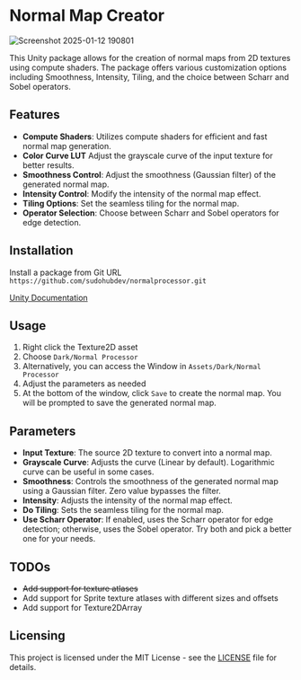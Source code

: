 # Normal Map Creator
![Screenshot 2025-01-12 190801](https://github.com/user-attachments/assets/75c65dc7-e319-4451-b1ab-5d2616f3698b)

This Unity package allows for the creation of normal maps from 2D textures using compute shaders. The package offers various customization options including Smoothness, Intensity, Tiling, and the choice between Scharr and Sobel operators.

## Features

- **Compute Shaders**: Utilizes compute shaders for efficient and fast normal map generation.
- **Color Curve LUT** Adjust the grayscale curve of the input texture for better results.
- **Smoothness Control**: Adjust the smoothness (Gaussian filter) of the generated normal map.
- **Intensity Control**: Modify the intensity of the normal map effect.
- **Tiling Options**: Set the seamless tiling for the normal map.
- **Operator Selection**: Choose between Scharr and Sobel operators for edge detection.

## Installation

Install a package from Git URL `https://github.com/sudohubdev/normalprocessor.git`

[Unity Documentation](https://docs.unity3d.com/Manual/cus-share.html)

## Usage

1. Right click the Texture2D asset
2. Choose `Dark/Normal Processor`
3. Alternatively, you can access the Window in `Assets/Dark/Normal Processor`
4. Adjust the parameters as needed
5. At the bottom of the window, click `Save` to create the normal map. You will be prompted to save the generated normal map.

## Parameters

- **Input Texture**: The source 2D texture to convert into a normal map.
- **Grayscale Curve**: Adjusts the curve (Linear by default). Logarithmic curve can be useful in some cases.
- **Smoothness**: Controls the smoothness of the generated normal map using a Gaussian filter. Zero value bypasses the filter.
- **Intensity**: Adjusts the intensity of the normal map effect.
- **Do Tiling**: Sets the seamless tiling for the normal map.
- **Use Scharr Operator**: If enabled, uses the Scharr operator for edge detection; otherwise, uses the Sobel operator. Try both and pick a better one for your needs.

## TODOs
- ~~Add support for texture atlases~~
- Add support for Sprite texture atlases with different sizes and offsets
- Add support for Texture2DArray 

## Licensing

This project is licensed under the MIT License - see the [LICENSE](LICENSE) file for details.
